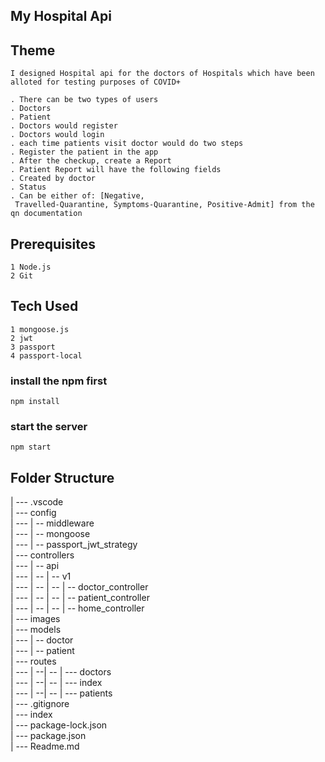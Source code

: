 ## My Hospital Api

## Theme
    I designed Hospital api for the doctors of Hospitals which have been alloted for testing purposes of COVID+

    . There can be two types of users 
    . Doctors
    . Patient
    . Doctors would register
    . Doctors would login
    . each time patients visit doctor would do two steps
    . Register the patient in the app 
    . After the checkup, create a Report
    . Patient Report will have the following fields
    . Created by doctor
    . Status
    . Can be either of: [Negative,
     Travelled-Quarantine, Symptoms-Quarantine, Positive-Admit] from the qn documentation


## Prerequisites
    1 Node.js
    2 Git


## Tech Used
    1 mongoose.js
    2 jwt
    3 passport
    4 passport-local


### install the npm first
`npm install`
### start the server
`npm start`


## Folder Structure

| --- .vscode<br>
| ---   config<br>
| ---    | -- middleware <br>
| ---    | -- mongoose <br>
| ---    | -- passport_jwt_strategy<br>
| ---    controllers<br>
| ---    | -- api<br>
| ---    | -- | -- v1<br>
| ---    | -- | -- | -- doctor_controller<br>
| ---    | -- | -- | -- patient_controller<br>
| ---    | -- | -- | -- home_controller<br>
| ---    images<br>
| ---     models<br>
| ---     | -- doctor<br>
| ---     | -- patient<br>
| ---     routes<br>
| ---     | --| --  | --- doctors<br>
| ---     | --| --  | --- index<br>
| ---     | --| --  | --- patients<br>
| ---     .gitignore<br>
| ---      index<br>
| ---      package-lock.json<br>
| ---      package.json<br>
| ---      Readme.md<br>

  
